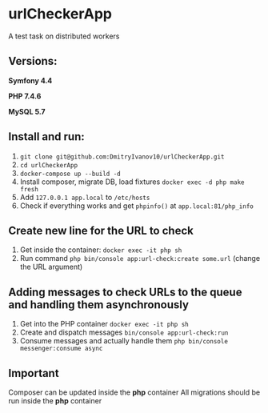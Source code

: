 # urlCheckerApp
A test task on distributed workers

## Versions:
**Symfony 4.4**

**PHP 7.4.6**

**MySQL 5.7**

## Install and run:
1. ```git clone git@github.com:DmitryIvanov10/urlCheckerApp.git```
2. ```cd urlCheckerApp```
3. ```docker-compose up --build -d```
3. Install composer, migrate DB, load fixtures ```docker exec -d php make fresh```
4. Add ```127.0.0.1 app.local``` to `/etc/hosts`
5. Check if everything works and get `phpinfo()` at `app.local:81/php_info`

## Create new line for the URL to check
1. Get inside the container: ```docker exec -it php sh```
2. Run command ```php bin/console app:url-check:create some.url``` (change the URL argument)

## Adding messages to check URLs to the queue and handling them asynchronously
1. Get into the PHP container ```docker exec -it php sh```
2. Create and dispatch messages ```bin/console app:url-check:run```
3. Consume messages and actually handle them ```php bin/console messenger:consume async```

## Important
Composer can be updated inside the **php** container
All migrations should be run inside the **php** container
